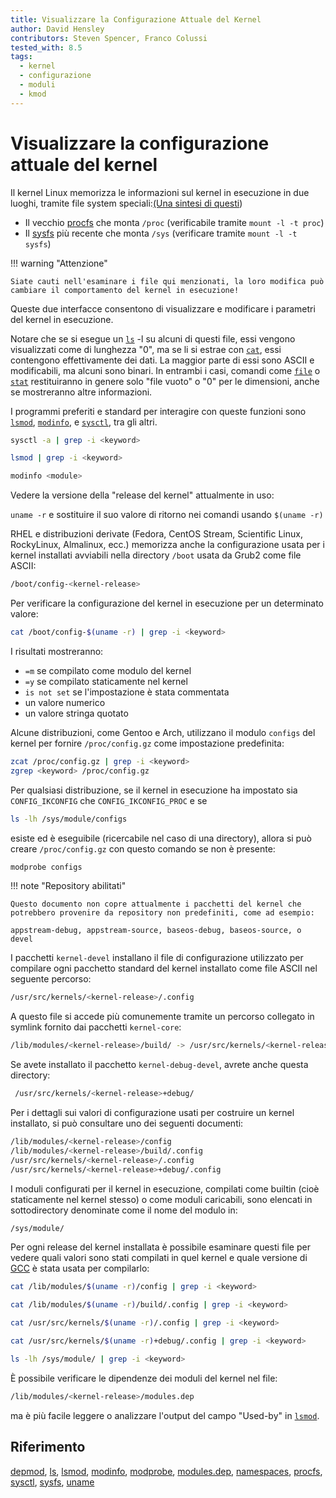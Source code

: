 ```yaml
---
title: Visualizzare la Configurazione Attuale del Kernel
author: David Hensley
contributors: Steven Spencer, Franco Colussi
tested_with: 8.5
tags:
  - kernel
  - configurazione
  - moduli
  - kmod
---
```


# Visualizzare la configurazione attuale del kernel

Il kernel Linux memorizza le informazioni sul kernel in esecuzione in due luoghi, tramite file system speciali:[(Una sintesi di questi](https://www.landoflinux.com/linux_procfs_sysfs.html))

- Il vecchio [procfs](https://man7.org/linux/man-pages/man5/procfs.5.html) che monta `/proc` (verificabile  tramite `mount -l -t proc`)
- Il [sysfs](https://man7.org/linux/man-pages/man5/sysfs.5.html) più recente che monta `/sys` (verificare tramite `mount -l -t sysfs`)

!!! warning "Attenzione"

    Siate cauti nell'esaminare i file qui menzionati, la loro modifica può cambiare il comportamento del kernel in esecuzione!

Queste due interfacce consentono di visualizzare e modificare i parametri del kernel in esecuzione.

Notare che se si esegue un [`ls`](https://man7.org/linux/man-pages/man1/ls.1.html) -l su alcuni di questi file, essi vengono visualizzati come di lunghezza "0", ma se li si estrae con [`cat`](https://man7.org/linux/man-pages/man1/cat.1.html), essi contengono effettivamente dei dati. La maggior parte di essi sono ASCII e modificabili, ma alcuni sono binari. In entrambi i casi, comandi come [`file`](https://man7.org/linux/man-pages/man1/file.1.html) o [`stat`](https://man7.org/linux/man-pages/man2/lstat.2.html) restituiranno in genere solo "file vuoto" o "0" per le dimensioni, anche se mostreranno altre informazioni.

I programmi preferiti e standard per interagire con queste funzioni sono [`lsmod`](https://man7.org/linux/man-pages/man8/lsmod.8.html), [`modinfo`](https://man7.org/linux/man-pages/man8/modinfo.8.html), e [`sysctl`](https://man7.org/linux/man-pages/man8/sysctl.8.html), tra gli altri.

```bash
sysctl -a | grep -i <keyword>
```

```bash
lsmod | grep -i <keyword>
```

```bash
modinfo <module>
```

Vedere la versione della "release del kernel" attualmente in uso:

`uname -r` e sostituire il suo valore di ritorno nei comandi usando `$(uname -r)`

RHEL e distribuzioni derivate (Fedora, CentOS Stream, Scientific Linux, RockyLinux, Almalinux, ecc.) memorizza anche la configurazione usata per i kernel installati avviabili nella directory `/boot` usata da Grub2 come file ASCII:

```bash
/boot/config-<kernel-release>
```

Per verificare la configurazione del kernel in esecuzione per un determinato valore:

```bash
cat /boot/config-$(uname -r) | grep -i <keyword>
```

I risultati mostreranno:

- `=m` se compilato come modulo del kernel
- `=y` se compilato staticamente nel kernel
- `is not set` se l'impostazione è stata commentata
- un valore numerico
- un valore stringa quotato

Alcune distribuzioni, come Gentoo e Arch, utilizzano il modulo `configs` del kernel per fornire `/proc/config.gz` come impostazione predefinita:

```bash
zcat /proc/config.gz | grep -i <keyword>
zgrep <keyword> /proc/config.gz
```

Per qualsiasi distribuzione, se il kernel in esecuzione ha impostato sia `CONFIG_IKCONFIG` che `CONFIG_IKCONFIG_PROC` e se

```bash
ls -lh /sys/module/configs
```

esiste ed è eseguibile (ricercabile nel caso di una directory), allora si può creare `/proc/config.gz` con questo comando se non è presente:

```bash
modprobe configs
```

!!! note "Repository abilitati"

    Questo documento non copre attualmente i pacchetti del kernel che potrebbero provenire da repository non predefiniti, come ad esempio:
    
    appstream-debug, appstream-source, baseos-debug, baseos-source, o devel

I pacchetti `kernel-devel` installano il file di configurazione utilizzato per compilare ogni pacchetto standard del kernel installato come file ASCII nel seguente percorso:

```bash
/usr/src/kernels/<kernel-release>/.config
```

A questo file si accede più comunemente tramite un percorso collegato in symlink fornito dai pacchetti `kernel-core`:

```bash
/lib/modules/<kernel-release>/build/ -> /usr/src/kernels/<kernel-release>/
```

Se avete installato il pacchetto `kernel-debug-devel`, avrete anche questa directory:

```bash
 /usr/src/kernels/<kernel-release>+debug/
```

Per i dettagli sui valori di configurazione usati per costruire un kernel installato, si può consultare uno dei seguenti documenti:

```bash
/lib/modules/<kernel-release>/config
/lib/modules/<kernel-release>/build/.config
/usr/src/kernels/<kernel-release>/.config
/usr/src/kernels/<kernel-release>+debug/.config
```

I moduli configurati per il kernel in esecuzione, compilati come builtin (cioè staticamente nel kernel stesso) o come moduli caricabili, sono elencati in sottodirectory denominate come il nome del modulo in:

```bash
/sys/module/
```

Per ogni release del kernel installata è possibile esaminare questi file per vedere quali valori sono stati compilati in quel kernel e quale versione di [GCC](https://man7.org/linux/man-pages/man1/gcc.1.html) è stata usata per compilarlo:

```bash
cat /lib/modules/$(uname -r)/config | grep -i <keyword>
```

```bash
cat /lib/modules/$(uname -r)/build/.config | grep -i <keyword>
```

```bash
cat /usr/src/kernels/$(uname -r)/.config | grep -i <keyword>
```

```bash
cat /usr/src/kernels/$(uname -r)+debug/.config | grep -i <keyword>
```

```bash
ls -lh /sys/module/ | grep -i <keyword>
```

È possibile verificare le dipendenze dei moduli del kernel nel file:

```bash
/lib/modules/<kernel-release>/modules.dep
```

ma è più facile leggere o analizzare l'output del campo "Used-by" in [`lsmod`](https://man7.org/linux/man-pages/man8/lsmod.8.html).

## Riferimento

[depmod](https://man7.org/linux/man-pages/man8/depmod.8.html), [ls](https://man7.org/linux/man-pages/man1/ls.1.html), [lsmod](https://man7.org/linux/man-pages/man8/lsmod.8.html), [modinfo](https://man7.org/linux/man-pages/man8/modinfo.8.html), [modprobe](https://man7.org/linux/man-pages/man8/modprobe.8.html), [modules.dep](https://man7.org/linux/man-pages/man5/modules.dep.5.html), [namespaces](https://man7.org/linux/man-pages/man7/namespaces.7.html), [procfs](https://man7.org/linux/man-pages/man5/procfs.5.html), [sysctl](https://man7.org/linux/man-pages/man8/sysctl.8.html), [sysfs](https://man7.org/linux/man-pages/man5/sysfs.5.html), [uname](https://man7.org/linux/man-pages/man8/uname26.8.html)
